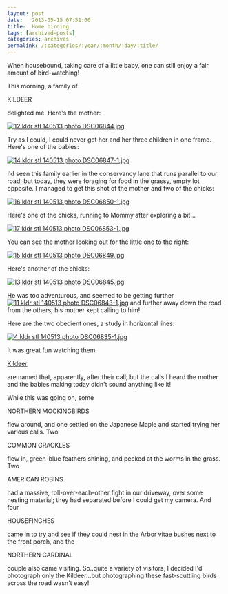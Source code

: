 ```yaml
---
layout: post
date:	2013-05-15 07:51:00
title:  Home birding
tags: [archived-posts]
categories: archives
permalink: /:categories/:year/:month/:day/:title/
---
```

When housebound, taking care of a little baby, one can still enjoy a fair amount of bird-watching!

This morning, a family of 

KILDEER

delighted me. Here's the mother:

<a href="http://s1264.photobucket.com/user/mnypx/media/DSC06844.jpg.html" target="_blank"><img src="http://i1264.photobucket.com/albums/jj483/mnypx/DSC06844.jpg" border="0" alt="12 kldr stl 140513 photo DSC06844.jpg"/></a>

<lj-cut text="more about the Kildeer">

Try as I could, I could never get her and her three children in one frame. Here's one of the babies:

<a href="http://s1264.photobucket.com/user/mnypx/media/DSC06847-1.jpg.html" target="_blank"><img src="http://i1264.photobucket.com/albums/jj483/mnypx/DSC06847-1.jpg" border="0" alt="14 kldr stl 140513 photo DSC06847-1.jpg"/></a>

I'd seen this family earlier in the conservancy lane that runs parallel to our road; but today, they were foraging for food in the grassy, empty lot opposite. I managed to get this shot of the mother and two of the chicks:

<a href="http://s1264.photobucket.com/user/mnypx/media/DSC06850-1.jpg.html" target="_blank"><img src="http://i1264.photobucket.com/albums/jj483/mnypx/DSC06850-1.jpg" border="0" alt="16 kldr stl 140513 photo DSC06850-1.jpg"/></a>

Here's one of the chicks, running to Mommy after exploring a bit...

<a href="http://s1264.photobucket.com/user/mnypx/media/DSC06853-1.jpg.html" target="_blank"><img src="http://i1264.photobucket.com/albums/jj483/mnypx/DSC06853-1.jpg" border="0" alt="17 kldr stl 140513 photo DSC06853-1.jpg"/></a>

You can see the mother looking out for the little one to the right:

<a href="http://s1264.photobucket.com/user/mnypx/media/DSC06849.jpg.html" target="_blank"><img src="http://i1264.photobucket.com/albums/jj483/mnypx/DSC06849.jpg" border="0" alt="15 kldr stl 140513 photo DSC06849.jpg"/></a>


Here's another of the chicks:

<a href="http://s1264.photobucket.com/user/mnypx/media/DSC06845.jpg.html" target="_blank"><img src="http://i1264.photobucket.com/albums/jj483/mnypx/DSC06845.jpg" border="0" alt="13 kldr stl 140513 photo DSC06845.jpg"/></a>

He was too adventurous, and seemed to be getting further<a href="http://s1264.photobucket.com/user/mnypx/media/DSC06843-1.jpg.html" target="_blank"><img src="http://i1264.photobucket.com/albums/jj483/mnypx/DSC06843-1.jpg" border="0" alt="11 kldr stl 140513 photo DSC06843-1.jpg"/></a> and further away down the road from the others; his mother kept calling to him!

Here are the two obedient ones, a study in horizontal lines:

<a href="http://s1264.photobucket.com/user/mnypx/media/DSC06835-1.jpg.html" target="_blank"><img src="http://i1264.photobucket.com/albums/jj483/mnypx/DSC06835-1.jpg" border="0" alt="4 kldr stl 140513 photo DSC06835-1.jpg"/></a>

</lj-cut>

It was great fun watching them. 


<a href="http://en.wikipedia.org/wiki/Killdeer">Kildeer </a> 

are named that, apparently, after their call; but the calls I heard the mother and the babies making today didn't sound anything like it!

While this was going on, some 

NORTHERN MOCKINGBIRDS

flew around, and one settled on the Japanese Maple and started trying her various calls. Two 

COMMON GRACKLES

flew in, green-blue feathers shining, and pecked at the worms in the grass. Two

AMERICAN ROBINS

had a massive, roll-over-each-other fight in our driveway, over some nesting material; they had separated before I could get my camera. And four

HOUSEFINCHES

came in to try and see if they could nest in the Arbor vitae bushes next to the front porch, and the

NORTHERN CARDINAL

couple also came visiting. So..quite a variety of visitors, I decided I'd photograph only the Kildeer...but photographing these fast-scuttling birds across the road wasn't easy!
